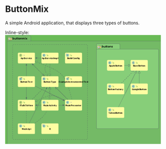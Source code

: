# ButtonMix
A simple Android application, that displays three types of buttons.

Inline-style:
![alt text](https://github.com/prithivraj/ButtonMix/blob/master/ClassDiagram.png "Class diagram")